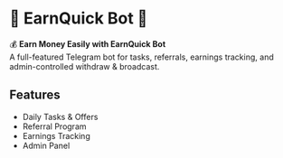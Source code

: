 # 💸 EarnQuick Bot 💸

💰 **Earn Money Easily with EarnQuick Bot**  
A full-featured Telegram bot for tasks, referrals, earnings tracking, and admin-controlled withdraw & broadcast.

## Features
- Daily Tasks & Offers
- Referral Program
- Earnings Tracking
- Admin Panel
